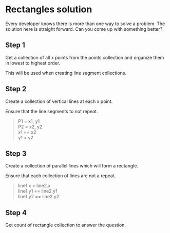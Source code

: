 # Rectangles solution

Every developer knows there is more than one way to solve a problem. The solution here is straight forward. Can you come up with something better?

## Step 1
Get a collection of all x points from the points collection and organize them in lowest to highest order. 

This will be used when creating line segment collections. 

## Step 2
Create a collection of vertical lines at each x point. 

Ensure that the line segments to not repeat.

>    P1 = x1, y1 <br>
>    P2 = x2, y2 <br>
>    x1 == x2 <br>
>    y1 < y2 <br>

## Step 3

Create a collection of parallel lines which will form a rectangle. 

Ensure that each collection of lines are not a repeat.

>    line1.x < line2.x <br>
>    line1.y1 == line2.y1 <br>
>    line1.y2 == line2.y2 <br>

## Step 4
Get count of rectangle collection to answer the question.